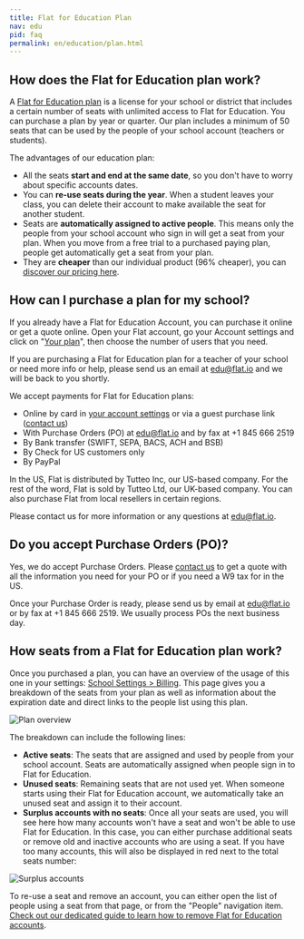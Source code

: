 ```yaml
---
title: Flat for Education Plan
nav: edu
pid: faq
permalink: en/education/plan.html
---
```


## How does the Flat for Education plan work?

A [Flat for Education plan](https://flat.io/edu/pricing) is a license for your school or district that includes a certain number of seats with unlimited access to Flat for Education. You can purchase a plan by year or quarter. Our plan includes a minimum of 50 seats that can be used by the people of your school account (teachers or students).

The advantages of our education plan:

* All the seats **start and end at the same date**, so you don't have to worry about specific accounts dates.
* You can **re-use seats during the year**. When a student leaves your class, you can delete their account to make available the seat for another student.
* Seats are **automatically assigned to active people**. This means only the people from your school account who sign in will get a seat from your plan. When you move from a free trial to a purchased paying plan, people get automatically get a seat from your plan.
* They are **cheaper** than our individual product (96% cheaper), you can [discover our pricing here](https://flat.io/edu/pricing).

## How can I purchase a plan for my school?

If you already have a Flat for Education Account, you can purchase it online or get a quote online. Open your Flat account, go your Account settings and click on "[Your plan](https://flat.io/settings/your-plan)", then choose the number of users that you need. 

If you are purchasing a Flat for Education plan for a teacher of your school or need more info or help, please send us an email at [edu@flat.io](mailto:edu@flat.io) and we will be back to you shortly.

We accept payments for Flat for Education plans:
* Online by card in [your account settings](https://flat.io/settings/your-plan) or via a guest purchase link ([contact us](mailto:edu@flat.io))
* With Purchase Orders (PO) at [edu@flat.io](mailto:edu@flat.io) and by fax at +1 845 666 2519
* By Bank transfer (SWIFT, SEPA, BACS, ACH and BSB)
* By Check for US customers only
* By PayPal

In the US, Flat is distributed by Tutteo Inc, our US-based company. For the rest of the word, Flat is sold by Tutteo Ltd, our UK-based company. You can also purchase Flat from local resellers in certain regions.

Please contact us for more information or any questions at [edu@flat.io](mailto:edu@flat.io).

## Do you accept Purchase Orders (PO)?

Yes, we do accept Purchase Orders. Please [contact us](mailto:edu@flat.io) to get a quote with all the information you need for your PO or if you need a W9 tax for in the US.

Once your Purchase Order is ready, please send us by email at [edu@flat.io](mailto:edu@flat.io) or by fax at +1 845 666 2519. We usually process POs the next business day.

## How seats from a Flat for Education plan work?

Once you purchased a plan, you can have an overview of the usage of this one in your settings: [School Settings > Billing](https://flat.io/settings/school/billing). This page gives you a breakdown of the seats from your plan as well as information about the expiration date and direct links to the people list using this plan.

![Plan overview](/help/assets/img/edu/your-plan-active-unused.png)

The breakdown can include the following lines:

* **Active seats**: The seats that are assigned and used by people from your school account. Seats are automatically assigned when people sign in to Flat for Education.
* **Unused seats**: Remaining seats that are not used yet. When someone starts using their Flat for Education account, we automatically take an unused seat and assign it to their account.
* **Surplus accounts with no seats**: Once all your seats are used, you will see here how many accounts won't have a seat and won't be able to use Flat for Education. In this case, you can either purchase additional seats or remove old and inactive accounts who are using a seat. If you have too many accounts, this will also be displayed in red next to the total seats number:

![Surplus accounts](/help/assets/img/edu/your-plan-surplus-total.png)

To re-use a seat and remove an account, you can either open the list of people using a seat from that page, or from the "People" navigation item. [Check out our dedicated guide to learn how to remove Flat for Education accounts](/help/en/education/remove-students-organization.html).